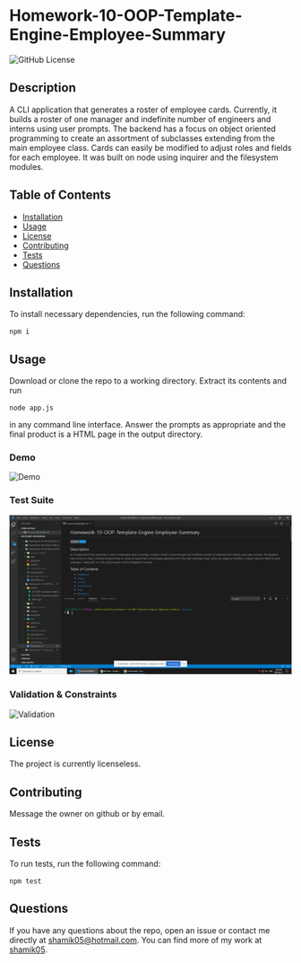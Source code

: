 # Homework-10-OOP-Template-Engine-Employee-Summary
![GitHub License](https://img.shields.io/badge/License-None-blue)
## Description
A CLI application that generates a roster of employee cards. Currently, it builds a roster of one manager and indefinite number of engineers and interns using user prompts. The backend has a focus on object oriented programming to create an assortment of subclasses extending from the main employee class. Cards can easily be modified to adjust roles and fields for each employee. It was built on node using inquirer and the filesystem modules.
## Table of Contents
* [Installation](#Installation)
* [Usage](#Usage)
* [License](#License)
* [Contributing](#Contributing)
* [Tests](#Tests)
* [Questions](#Questions)
## Installation
To install necessary dependencies, run the following command:
```
npm i
```
## Usage 
Download or clone the repo to a working directory. Extract its contents and run 
```
node app.js
```
in any command line interface. Answer the prompts as appropriate and the final product is a HTML page in the output directory.

### Demo

![Demo](Assets/demo.gif)

### Test Suite
![Tests](Assets/tests.gif)


### Validation & Constraints
![Validation](Assets/validation.gif)

## License 
The project is currently licenseless.
## Contributing
Message the owner on github or by email.
## Tests
To run tests, run the following command:
```
npm test
```
## Questions 
If you have any questions about the repo, open an issue or contact me directly at shamik05@hotmail.com. You can find more of my work at [shamik05](https://github.com/shamik05/).